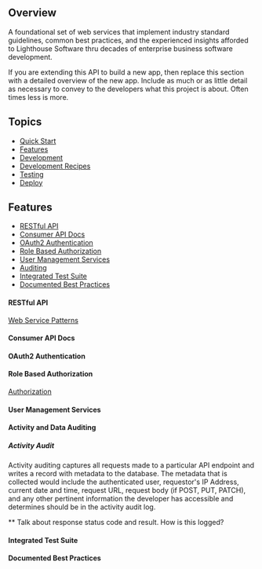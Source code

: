 ## Overview
A foundational set of web services that implement industry standard guidelines, common best practices, and the experienced insights afforded to Lighthouse Software thru decades of enterprise business software development. 

If you are extending this API to build a new app, then replace this section with a detailed overview of the new app. Include as much or as little detail as necessary to convey to the developers what this project is about. Often times less is more. 

## Topics
* [Quick Start](readme_docs/DEVELOP.md#quick-start)
* [Features](readme_docs/FEATURES.md)
* [Development](readme_docs/DEVELOPMENT.md)
* [Development Recipes](readme_docs/DEVELOPMENT-RECIPES.md)
* [Testing](readme_docs/TESTING.md)
* [Deploy](readme_docs/DEPLOY.md)

## Features
* [RESTful API](#restful-api)
* [Consumer API Docs](#consumer-api-docs)
* [OAuth2 Authentication](#oauth2-authentication)
* [Role Based Authorization](#role-based-authorization)
* [User Management Services](#user-management-services)
* [Auditing](#access-and-data-auditing)
* [Integrated Test Suite](#integrated-test-suite)
* [Documented Best Practices](#documented-best-practices)

#### RESTful API
[Web Service Patterns](readme_docs/WEB-SERVICE-PATTERNS.md)

#### Consumer API Docs

#### OAuth2 Authentication

#### Role Based Authorization
[Authorization](readme_docs/AUTHORIZATION.md)

#### User Management Services

#### Activity and Data Auditing

##### Activity Audit
Activity auditing captures all requests made to a particular API endpoint and writes a record with metadata to the database. The metadata that is collected would include the authenticated user, requestor's IP Address, current date and time, request URL, request body (if POST, PUT, PATCH), and any other pertinent information the developer has accessible and determines should be in the activity audit log. 

** Talk about response status code and result. How is this logged?

#### Integrated Test Suite

#### Documented Best Practices


